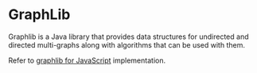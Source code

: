 # GraphLib

Graphlib is a Java library that provides data structures for undirected and directed multi-graphs along with algorithms that can be used with them.

Refer to [graphlib for JavaScript](https://github.com/dagrejs/graphlib) implementation.

[maven repository]: https://mvnrepository.com/artifact/io.github.openlg/graphlib

